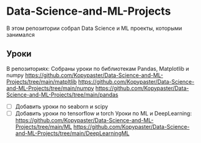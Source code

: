 # Data-Science-and-ML-Projects
В этом репозитории собрал Data Science и ML проекты, которыми занимался
## Уроки
В репозиториях:
Собраны уроки по библиотекам Pandas, Matplotlib и numpy
https://github.com/Kopypaster/Data-Science-and-ML-Projects/tree/main/matpltlib 
https://github.com/Kopypaster/Data-Science-and-ML-Projects/tree/main/numpy 
https://github.com/Kopypaster/Data-Science-and-ML-Projects/tree/main/pandas 
- [ ] Добавить уроки по seaborn и scipy
- [ ] Добавить уроки по tensorflow и torch 
Уроки по ML и DeepLearning:
https://github.com/Kopypaster/Data-Science-and-ML-Projects/tree/main/ML
https://github.com/Kopypaster/Data-Science-and-ML-Projects/tree/main/DeepLearningML
